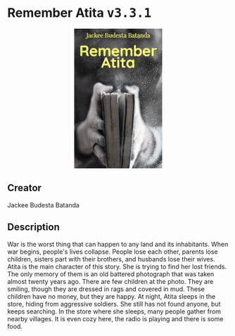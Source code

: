 
# Remember Atita <kbd>v3.3.1</kbd>

<center>
  <img src="./cover-1024.jpg"/>
</center>

## Creator
Jackee Budesta Batanda

## Description
War is the worst thing that can happen to any land and its inhabitants. When war begins, people's lives collapse. People lose each other, parents lose children, sisters part with their brothers, and husbands lose their wives. Atita is the main character of this story. She is trying to find her lost friends. The only memory of them is an old battered photograph that was taken almost twenty years ago. There are few children at the photo. They are smiling, though they are dressed in rags and covered in mud. These children have no money, but they are happy. At night, Atita sleeps in the store, hiding from aggressive soldiers. She still has not found anyone, but keeps searching. In the store where she sleeps, many people gather from nearby villages. It is even cozy here, the radio is playing and there is some food.
